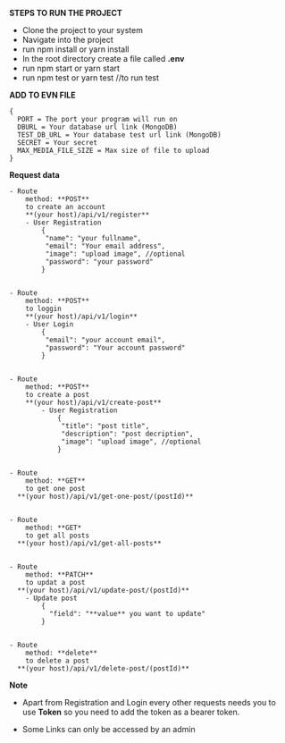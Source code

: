 **STEPS TO RUN THE PROJECT**

- Clone the project to your system
- Navigate into the project
- run npm install or yarn install
- In the root directory create a file called **.env**
- run npm start or yarn start
- run npm test or yarn test //to run test

  

**ADD TO EVN FILE**

  

    {
      PORT = The port your program will run on
      DBURL = Your database url link (MongoDB)
      TEST_DB_URL = Your database test url link (MongoDB)
      SECRET = Your secret
      MAX_MEDIA_FILE_SIZE = Max size of file to upload
    }

  

**Request data**

  

    - Route
	    method: **POST**
	    to create an account
	    **(your host)/api/v1/register**
	    - User Registration
		    {
		     "name": "your fullname",
		     "email": "Your email address",
		     "image": "upload image", //optional
		     "password": "your password"
		    }
	    
	    
    - Route
	    method: **POST**
	    to loggin
	    **(your host)/api/v1/login**
	    - User Login
		    {
		     "email": "your account email",
		     "password": "Your account password"
		    } 
    
    
    - Route
	    method: **POST**
	    to create a post
	    **(your host)/api/v1/create-post**
		    - User Registration
			    {
			     "title": "post title",
			     "description": "post decription",
			     "image": "upload image", //optional
			    }
 
 
    - Route
	    method: **GET**
	    to get one post
	  **(your host)/api/v1/get-one-post/(postId)**
    
    
    - Route
	    method: **GET*
		to get all posts
	  **(your host)/api/v1/get-all-posts**
    
    
    - Route
        method: **PATCH**
        to updat a post
	  **(your host)/api/v1/update-post/(postId)**
	    - Update post
		    {
		      "field": "**value** you want to update"
		    }
    
    
    - Route
        method: **delete**
        to delete a post
      **(your host)/api/v1/delete-post/(postId)**
    
      

**Note**

  

- Apart from Registration and Login every other requests needs you to use **Token** so you need to add the token as a bearer token.

  

- Some Links can only be accessed by an admin
